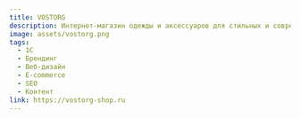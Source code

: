 ```yaml
---
title: VOSTORG
description: Интернет-магазин одежды и аксессуаров для стильных и современных женщин
image: assets/vostorg.png
tags:
  - 1С
  - Брендинг
  - Веб-дизайн
  - E-commerce
  - SEO
  - Контент
link: https://vostorg-shop.ru
---
```

